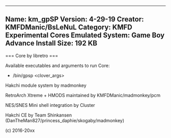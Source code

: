-----------------------
Name: km_gpSP
Version: 4-29-19
Creator: KMFDManic/BsLeNuL
Category: KMFD Experimental Cores
Emulated System: Game Boy Advance
Install Size: 192 KB
-----------------------
=== Core by libretro ===

Available executables and arguments to run Core:
- /bin/gpsp <rom> <clover_args>

Hakchi module system by madmonkey

RetroArch Xtreme + HMODS maintained by KMFDManic/madmonkey/pcm

NES/SNES Mini shell integration by Cluster

Hakchi CE by Team Shinkansen (DanTheMan827/princess_daphie/skogaby/madmonkey)

(c) 2016-20xx
